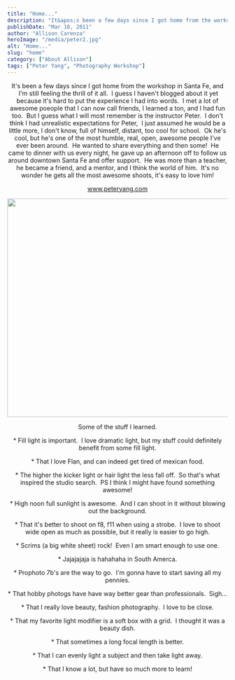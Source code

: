 ```yaml
---
title: "Home..."
description: "It&apos;s been a few days since I got home from the workshop in Santa Fe, and  I&apos;m still feeling the "
publishDate: "Mar 10, 2011"
author: "Allison Carenza"
heroImage: "/media/peter2.jpg"
alt: "Home..."
slug: "home"
category: ["About Allison"]
tags: ["Peter Yang", "Photography Workshop"]
---
```


<p style="text-align: center;">It&apos;s been a few days since I got home from the workshop in Santa Fe, and  I&apos;m still feeling the thrill of it all.  I guess I haven&apos;t blogged about it yet because it&apos;s hard to put the experience I had into words.  I met a lot of awesome poeople that I can now call friends, I learned a ton, and I had fun too.  But I guess what I will most remember is the instructor Peter.  I don&apos;t think I had unrealistic expectations for Peter,  I just assumed he would be a little more, I don&apos;t know, full of himself, distant, too cool for school.  Ok he&apos;s cool, but he&apos;s one of the most humble, real, open, awesome people I&apos;ve ever been around.  He wanted to share everything and then some!  He came to dinner with us every night, he gave up an afternoon off to follow us around downtown Santa Fe and offer support.  He was more than a teacher, he became a friend, and a mentor, and I think the world of him.  It&apos;s no wonder he gets all the most awesome shoots, it&apos;s easy to love him!</p>
<p style="text-align: center;"><a href="http://www.peteryang.com">www.peteryang.com</a></p>
<p style="text-align: center;"><img class="aligncenter size-full wp-image-2059" title="peter2" src="/media/peter2.jpg" alt="" width="700" height="499"   /></p>
<p style="text-align: center;">Some of the stuff I learned.</p>
<p style="text-align: center;">* Fill light is important.  I love dramatic light, but my stuff could definitely benefit from some fill light.</p>
<p style="text-align: center;">* That I love Flan, and can indeed get tired of mexican food.</p>
<p style="text-align: center;">* The higher the kicker light or hair light the less fall off.  So that&apos;s what inspired the studio search.  PS I think I might have found something awesome!</p>
<p style="text-align: center;">* High noon full sunlight is awesome.  And I can shoot in it without blowing out the background.</p>
<p style="text-align: center;">* That it&apos;s better to shoot on f8, f11 when using a strobe.  I love to shoot wide open as much as possible, but it really is easier to go high.</p>
<p style="text-align: center;">* Scrims (a big white sheet) rock!  Even I am smart enough to use one.</p>
<p style="text-align: center;">* Jajajajaja is hahahaha in South Amerca.</p>
<p style="text-align: center;">* Prophoto 7b&apos;s are the way to go.  I&apos;m gonna have to start saving all my pennies.</p>
<p style="text-align: center;">* That hobby photogs have have way better gear than professionals.  Sigh...</p>
<p style="text-align: center;">* That I really love beauty, fashion photography.  I love to be close.</p>
<p style="text-align: center;">* That my favorite light modifier is a soft box with a grid.  I thought it was a beauty dish.</p>
<p style="text-align: center;">* That sometimes a long focal length is better.</p>
<p style="text-align: center;">* That I can evenly light a subject and then take light away.</p>
<p style="text-align: center;">* That I know a lot, but have so much more to learn!</p>
<p style="text-align: center;">
<p style="text-align: center;">
<p style="text-align: center;">
<p style="text-align: center;">
